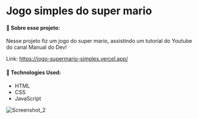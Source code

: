 # Jogo simples do super mario

#### 🔹 Sobre esse projeto:

Nesse projeto fiz um jogo do super mario, assistindo um tutorial do Youtube do canal Manual do Dev!

Link: https://jogo-supermario-simples.vercel.app/

#### 🔹 Technologies Used:
- HTML
- CSS
- JavaScript
 

![Screenshot_2](https://user-images.githubusercontent.com/101739492/172626429-63443f45-599d-49de-9921-c9be3780440e.png)
